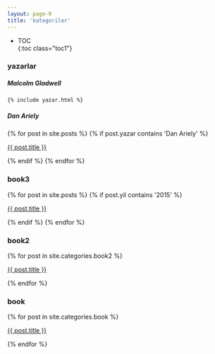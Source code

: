 ```yaml
---
layout: page-9
title: 'kategoriler'
---
```


* TOC  
{:toc class="toc1"}  



### yazarlar 

##### Malcolm Gladwell  

    {% include yazar.html %}  


##### Dan Ariely

{% for post in site.posts %}
    {% if post.yazar contains 'Dan Ariely' %}
      <p><a href="{{ post.url }}">{{ post.title }}</a></p>
    {% endif %}
  {% endfor %}


### book3  

{% for post in site.posts %}
    {% if post.yil contains '2015' %}
      <p><a href="{{ post.url }}">{{ post.title }}</a></p>
    {% endif %}
  {% endfor %}


### book2  

{% for post in site.categories.book2 %}
    <p><a href="{{ post.url }}">{{ post.title }}</a></p>
{% endfor %}


### book  

{% for post in site.categories.book %}
    <p><a href="{{ post.url }}">{{ post.title }}</a></p>
{% endfor %}

<br />

